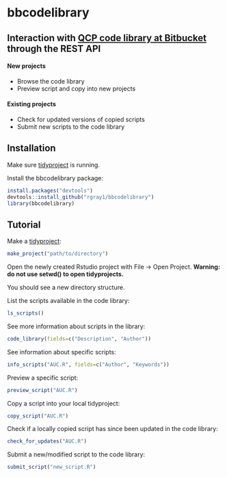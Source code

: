 # bbcodelibrary
## Interaction with [QCP code library at Bitbucket](https://bitbucket.org/qcpadmin/qcpcodelibrary/) through the REST API

#### New projects
* Browse the code library
* Preview script and copy into new projects
#### Existing projects
* Check for updated versions of copied scripts
* Submit new scripts to the code library

## Installation

Make sure [tidyproject](https://github.com/tsahota/tidyproject) is running.

Install the bbcodelibrary package:

```R
install.packages("devtools")
devtools::install_github("rgray1/bbcodelibrary")
library(bbcodelibrary)
```
## Tutorial

Make a [tidyproject](https://github.com/tsahota/tidyproject):

```R
make_project("path/to/directory")
```
Open the newly created Rstudio project with File -> Open Project. **Warning: do not use setwd() to open tidyprojects.**

You should see a new directory structure.

List the scripts available in the code library:

```R
ls_scripts()
```

See more information about scripts in the library:

```R
code_library(fields=c("Description", "Author"))
```

See information about specific scripts:

```R
info_scripts("AUC.R", fields=c("Author", "Keywords"))
```

Preview a specific script:

```R
preview_script("AUC.R")
```
Copy a script into your local tidyproject:

```R
copy_script("AUC.R")
```

Check if a locally copied script has since been updated in the code library:

```R
check_for_updates("AUC.R")
```

Submit a new/modified script to the code library:

```R
submit_script("new_script.R")
```



